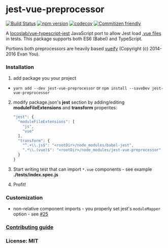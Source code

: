 # jest-vue-preprocessor
[![Build Status](https://travis-ci.org/vire/jest-vue-preprocessor.svg?branch=master)](https://travis-ci.org/vire/jest-vue-preprocessor) [![npm version](https://badge.fury.io/js/jest-vue-preprocessor.svg)](https://badge.fury.io/js/jest-vue-preprocessor) [![codecov](https://codecov.io/gh/vire/jest-vue-preprocessor/branch/master/graph/badge.svg)](https://codecov.io/gh/vire/jest-vue-preprocessor) [![Commitizen friendly](https://img.shields.io/badge/commitizen-friendly-brightgreen.svg)](http://commitizen.github.io/cz-cli/)


A [locoslab/vue-typescript-jest](https://github.com/locoslab/vue-typescript-jest) JavaScript port to allow Jest load [.vue files](https://vue-loader.vuejs.org/en/) in tests. This package supports both ES6 (Babel) and TypeScript.

Portions both preprocessors are heavily based [vueify](https://github.com/vuejs/vueify) (Copyright (c) 2014-2016 Evan You).

### Installation

  1.  add package you your project
    
   *  `yarn add --dev jest-vue-preprocessor` or  `npm install --saveDev jest-vue-preprocessor`
 
  2.  modify package.json's **jest** section by adding/editing **moduleFileExtensions** and **transform** properites:

      ```javascript
      "jest": {
        "moduleFileExtensions": [
          "js",
          "vue"
        ],
        "transform": {
          "^.+\\.js$": "<rootDir>/node_modules/babel-jest",
          ".*\\.(vue)$": "<rootDir>/node_modules/jest-vue-preprocessor"
        }
      }
      ```
  3.  Start writing test that can import `*.vue` components - see example **./tests/index.spec.js**
  4.  Profit!

  ### Customization

  * non-relative component imports - you properly set jest's `moduleMapper` option - see [#25](https://github.com/vire/jest-vue-preprocessor/issues/25)

  ### [Contributing guide](https://github.com/vire/jest-vue-preprocessor/blob/master/CONTRIBUTING.md)

  ### License: MIT
